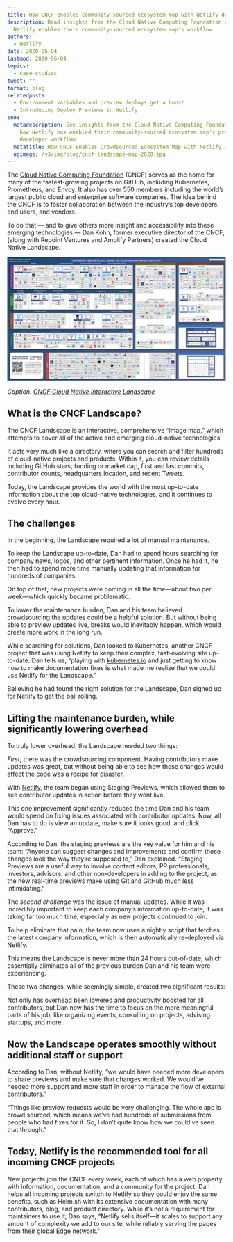 ```yaml
---
title: How CNCF enables community-sourced ecosystem map with Netlify deploy previews
description: Read insights from the Cloud Native Computing Foundation about how
  Netlify enables their community-sourced ecosystem map's workflow.
authors:
  - Netlify
date: 2020-06-04
lastmod: 2020-06-04
topics:
  - case-studies
tweet: ""
format: blog
relatedposts:
  - Environment variables and preview deploys get a boost
  - Introducing Deploy Previews in Netlify
seo:
  metadescription: See insights from the Cloud Native Computing Foundation about
    how Netlify has enabled their community-sourced ecosystem map's previews and
    developer workflow.
  metatitle: How CNCF Enables Crowdsourced Ecosystem Map with Netlify Deploy Previews
  ogimage: /v3/img/blog/cncf-landscape-map-2020.jpg
---
```

The [Cloud Native Computing Foundation](https://www.cncf.io/) (CNCF) serves as the home for many of the fastest-growing projects on GitHub, including Kubernetes, Prometheus, and Envoy. It also has over 550 members including the world’s largest public cloud and enterprise software companies. The idea behind the CNCF is to foster collaboration between the industry’s top developers, end users, and vendors.

To do that — and to give others more insight and accessibility into these emerging technologies — Dan Kohn, former executive director of the CNCF, (along with Repoint Ventures and Amplify Partners) created the Cloud Native Landscape.

![CNCF Cloud Native Interactive Landscape visual](/v3/img/blog/cncf-landscape-map-2020.jpg)

*Caption: [CNCF Cloud Native Interactive Landscape](https://landscape.cncf.io/)*

## What is the CNCF Landscape?

The CNCF Landscape is an interactive, comprehensive “image map,” which attempts to cover all of the active and emerging cloud-native technologies.

It acts very much like a directory, where you can search and filter hundreds of cloud-native projects and products. Within it, you can review details including GitHub stars, funding or market cap, first and last commits, contributor counts, headquarters location, and recent Tweets.

Today, the Landscape provides the world with the most up-to-date information about the top cloud-native technologies, and it continues to evolve every hour.

## The challenges

In the beginning, the Landscape required a lot of manual maintenance.

To keep the Landscape up-to-date, Dan had to spend hours searching for company news, logos, and other pertinent information. Once he had it, he then had to spend more time manually updating that information for hundreds of companies.

On top of that, new projects were coming in all the time—about two per week—which quickly became problematic.

To lower the maintenance burden, Dan and his team believed crowdsourcing the updates could be a helpful solution. But without being able to preview updates live, breaks would inevitably happen, which would create more work in the long run.

While searching for solutions, Dan looked to Kubernetes, another CNCF project that was using Netlify to keep their complex, fast-evolving site up-to-date. Dan tells us, “playing with [kubernetes.io](https://kubernetes.io/) and just getting to know how to make documentation fixes is what made me realize that we could use Netlify for the Landscape.”

Believing he had found the right solution for the Landscape, Dan signed up for Netlify to get the ball rolling.

## Lifting the maintenance burden, while significantly lowering overhead

To truly lower overhead, the Landscape needed two things:

*First*, there was the crowdsourcing component. Having contributors make updates was great, but without being able to see how those changes would affect the code was a recipe for disaster.

With [Netlify](https://www.netlify.com/enterprise/), the team began using Staging Previews, which allowed them to see contributor updates in action before they went live. 

This one improvement significantly reduced the time Dan and his team would spend on fixing issues associated with contributor updates. Now, all Dan has to do is view an update, make sure it looks good, and click “Approve.” 

According to Dan, the staging previews are the key value for him and his team: “Anyone can suggest changes and improvements and confirm those changes look the way they’re supposed to,” Dan explained. “Staging Previews are a useful way to involve content editors, PR professionals, investors, advisors, and other non-developers in adding to the project, as the new real-time previews make using Git and GitHub much less intimidating.”

The *second challenge* was the issue of manual updates. While it was incredibly important to keep each company’s information up-to-date, it was taking far too much time, especially as new projects continued to join.

To help eliminate that pain, the team now uses a nightly script that fetches the latest company information, which is then automatically re-deployed via Netlify.

This means the Landscape is never more than 24 hours out-of-date, which essentially eliminates all of the previous burden Dan and his team were experiencing.

These two changes, while seemingly simple, created two significant results:

Not only has overhead been lowered and productivity boosted for all contributors, but Dan now has the time to focus on the more meaningful parts of his job, like organizing events, consulting on projects, advising startups, and more. 

## Now the Landscape operates smoothly without additional staff or support

According to Dan, without Netlify, “we would have needed more developers to share previews and make sure that changes worked. We would’ve needed more support and more staff in order to manage the flow of external contributors.”

“Things like preview requests would be very challenging. The whole app is crowd sourced, which means we’ve had hundreds of submissions from people who had fixes for it. So, I don’t quite know how we could’ve seen that through.”

## Today, Netlify is the recommended tool for all incoming CNCF projects

New projects join the CNCF every week, each of which has a web property with information, documentation, and a community for the project. Dan helps all incoming projects switch to Netlify so they could enjoy the same benefits, such as Helm.sh with its extensive documentation with many contributors, blog, and product directory. While it’s not a requirement for maintainers to use it, Dan says, “Netlify sells itself—it scales to support any amount of complexity we add to our site, while reliably serving the pages from their global Edge network.”
